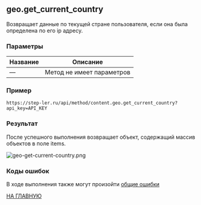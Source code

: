 ## geo.get_current_country

Возвращает данные по текущей стране пользователя, если она была определена по его ip адресу.


### Параметры

|Название| Описание |
|----|----|
| — | Метод не имеет параметров |


### Пример

```
https://step-ler.ru/api/method/content.geo.get_current_country?api_key=API_KEY
```

### Результат

После успешного выполнения возвращает объект, содержащий массив объектов в поле items.

![](https://step-ler.ru/upload/api/geo-get-current-country.png "geo-get-current-country.png")

### Коды ошибок

В ходе выполнения также могут произойти [общие ошибки](/docs/errors.md)

[НА ГЛАВНУЮ](/README.md)